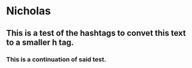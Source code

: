 # Nicholas
## This is a test of the hashtags to convet this text to a smaller h tag.
### This is a continuation of said test.